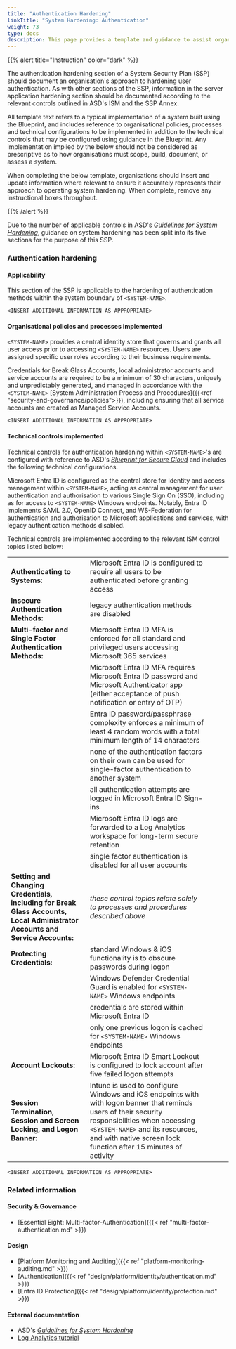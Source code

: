 ```yaml
---
title: "Authentication Hardening"
linkTitle: "System Hardening: Authentication"
weight: 73
type: docs
description: This page provides a template and guidance to assist organisations in documenting their approach to authentication hardening associated with their system(s) built on ASD's Blueprint for Secure Cloud.
---
```


{{% alert title="Instruction" color="dark" %}}

The authentication hardening section of a System Security Plan (SSP) should document an organisation's approach to hardening user authentication. As with other sections of the SSP, information in the server application hardening section should be documented according to the relevant controls outlined in ASD's ISM and the SSP Annex.

All template text refers to a typical implementation of a system built using the Blueprint, and includes reference to organisational policies, processes and technical configurations to be implemented in addition to the technical controls that may be configured using guidance in the Blueprint. Any implementation implied by the below should not be considered as prescriptive as to how organisations must scope, build, document, or assess a system.

When completing the below template, organisations should insert and update information where relevant to ensure it accurately represents their approach to operating system hardening. When complete, remove any instructional boxes throughout. 

{{% /alert %}}

Due to the number of applicable controls in ASD's [*Guidelines for System Hardening*](https://www.cyber.gov.au/resources-business-and-government/essential-cyber-security/ism/cyber-security-guidelines/guidelines-system-hardening), guidance on system hardening has been split into its five sections for the purpose of this SSP.

### Authentication hardening

#### Applicability

This section of the SSP is applicable to the hardening of authentication methods within the system boundary of `<SYSTEM-NAME>`.

`<INSERT ADDITIONAL INFORMATION AS APPROPRIATE>`

#### Organisational policies and processes implemented

`<SYSTEM-NAME>` provides a central identity store that governs and grants all user access prior to accessing `<SYSTEM-NAME>` resources. Users are assigned specific user roles according to their business requirements.

Credentials for Break Glass Accounts, local administrator accounts and service accounts are required to be a minimum of 30 characters, uniquely and unpredictably generated, and managed in accordance with the `<SYSTEM-NAME>` [System Administration Process and Procedures]({{<ref "security-and-governance/policies">}}), including ensuring that all service accounts are created as Managed Service Accounts.

`<INSERT ADDITIONAL INFORMATION AS APPROPRIATE>`

#### Technical controls implemented

Technical controls for authentication hardening within  `<SYSTEM-NAME>`'s are configured with reference to ASD's [*Blueprint for Secure Cloud*](https://blueprint.asd.gov.au) and includes the following technical configurations.

Microsoft Entra ID is configured as the central store for identity and access management within `<SYSTEM-NAME>`, acting as central management for user authentication and authorisation to various Single Sign On (SSO), including as for access to `<SYSTEM-NAME>` Windows endpoints. Notably, Entra ID implements SAML 2.0, OpenID Connect, and WS-Federation for authentication and authorisation to Microsoft applications and services, with legacy authentication methods disabled.

Technical controls are implemented according to the relevant ISM control topics listed below:

<div class="no-band-table">

|                                                                                                                              |                                                                                                                                                                                                                                                   |     |     |     |
| ---------------------------------------------------------------------------------------------------------------------------- | ------------------------------------------------------------------------------------------------------------------------------------------------------------------------------------------------------------------------------------------------- | --- | --- | --- |
| **Authenticating to Systems:**                                                                                               | Microsoft Entra ID is configured to require all users to be authenticated before granting access                                                                                                                                                  |     |     |     |
| **Insecure Authentication Methods:**                                                                                         | legacy authentication methods are disabled                                                                                                                                                                                                        |     |     |     |
| **Multi-factor and Single Factor Authentication Methods:**                                                                   | Microsoft Entra ID MFA is enforced for all standard and privileged users accessing Microsoft 365 services                                                                                                                                                  |     |     |     |
|                                                                                                                              | Microsoft Entra ID MFA requires Microsoft Entra ID password and Microsoft Authenticator app (either acceptance of push notification or entry of OTP)                                                                                              |     |     |     |
|                                                                                                                              | Entra ID password/passphrase complexity enforces a minimum of least 4 random words with a total minimum length of 14 characters                                                                                                                   |     |     |     |
|                                                                                                                              | none of the authentication factors on their own can be used for single-factor authentication to another system                                                                                                                                    |     |     |     |
|                                                                                                                              | all authentication attempts are logged in Microsoft Entra ID Sign-ins                                                                                                                                                                             |     |     |     |
|                                                                                                                              | Microsoft Entra ID logs are forwarded to a Log Analytics workspace for long-term secure retention                                                                                                                                                 |     |     |     |
|                                                                                                                              | single factor authentication is disabled for all user accounts                                                                                                                                                                                    |     |     |     |
| **Setting and Changing Credentials, including for Break Glass Accounts, Local Administrator Accounts and Service Accounts:** | *these control topics relate solely to processes and procedures described above*                                                                                                                                                                  |     |     |     |
| **Protecting Credentials:**                                                                                                  | standard Windows & iOS functionality is to obscure passwords during logon                                                                                                                                                                         |     |     |     |
|                                                                                                                              | Windows Defender Credential Guard is enabled for `<SYSTEM-NAME>` Windows endpoints                                                                                                                                                                                  |     |     |     |
|                                                                                                                              | credentials are stored within Microsoft Entra ID                                                                                                                                                                                                  |     |     |     |
|                                                                                                                              | only one previous logon is cached for `<SYSTEM-NAME>` Windows endpoints                                                                                                                                                                                             |     |     |     |
| **Account Lockouts:**                                                                                                        | Microsoft Entra ID Smart Lockout is configured to lock account after five failed logon attempts                                                                                                                                                   |     |     |     |
| **Session Termination, Session and Screen Locking, and Logon Banner:**                                                       | Intune is used to configure Windows and iOS endpoints with with logon banner that reminds users of their security responsibilities when accessing `<SYSTEM-NAME>` and its resources, and with native screen lock function after 15 minutes of activity |     |     |     |

</div>

`<INSERT ADDITIONAL INFORMATION AS APPROPRIATE>`

### Related information

#### Security & Governance

-   [Essential Eight: Multi-factor-Authentication]({{< ref "multi-factor-authentication.md" >}})

#### Design

- [Platform Monitoring and Auditing]({{< ref "platform-monitoring-auditing.md" >}})
- [Authentication]({{< ref "design/platform/identity/authentication.md" >}})
- [Entra ID Protection]({{< ref "design/platform/identity/protection.md" >}})

#### External documentation

- ASD's [*Guidelines for System Hardening*](https://www.cyber.gov.au/resources-business-and-government/essential-cyber-security/ism/cyber-security-guidelines/guidelines-system-hardening)
- [Log Analytics tutorial](https://learn.microsoft.com/azure/azure-monitor/logs/log-analytics-tutorial)